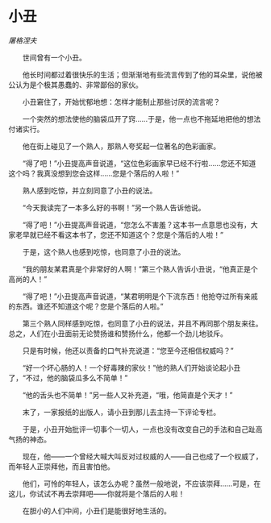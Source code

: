 # 小丑

*屠格涅夫*

　　世间曾有一个小丑。

　　他长时间都过着很快乐的生活；但渐渐地有些流言传到了他的耳朵里，说他被公认为是个极其愚蠢的、非常鄙俗的家伙。

　　小丑窘住了，开始忧郁地想：怎样才能制止那些讨厌的流言呢？

　　一个突然的想法使他的脑袋瓜开了窍……于是，他一点也不拖延地把他的想法付诸实行。

　　他在街上碰见了一个熟人，那熟人夸奖起一位著名的色彩画家。

　　“得了吧！”小丑提高声音说道，“这位色彩画家早已经不行啦……您还不知道这个吗？我真没想到您会这样……您是个落后的人啦！”

　　熟人感到吃惊，并立刻同意了小丑的说法。

　　“今天我读完了一本多么好的书啊！”另一个熟人告诉他说。

　　“得了吧！”小丑提高声音说道，“您怎么不害羞？这本书一点意思也没有，大家老早就已经不看这本书了，您还不知道这个？您是个落后的人啦！”

　　于是，这个熟人也感到吃惊，也同意了小丑的说法。

　　“我的朋友某君真是个非常好的人啊！”第三个熟人告诉小丑说，“他真正是个高尚的人！”

　　“得了吧！”小丑提高声音说道，“某君明明是个下流东西！他抢夺过所有亲戚的东西。谁还不知道这个呢？您是个落后的人啦。”

　　第三个熟人同样感到吃惊，也同意了小丑的说法，并且不再同那个朋友来往。总之，人们在小丑面前无论赞扬谁和赞扬什么，他都一个劲儿地驳斥。

　　只是有时候，他还以责备的口气补充说道：“您至今还相信权威吗？”

　　“好一个坏心肠的人！一个好毒辣的家伙！”他的熟人们开始谈论起小丑了，“不过，他的脑袋瓜多么不简单！”

　　“他的舌头也不简单！”另一些人又补充道，“哦，他简直是个天才！”

　　末了，一家报纸的出版人，请小丑到那儿去主持一下评论专栏。

　　于是，小丑开始批评一切事个一切人，一点也没有改变自己的手法和自己趾高气扬的神态。

　　现在，他——一个曾经大喊大叫反对过权威的人——自己也成了一个权威了，而年轻人正崇拜他，而且害怕他。

　　他们，可怜的年轻人，该怎么办呢？虽然一般地说，不应该崇拜……可是，在这儿，你试试不再去崇拜吧——你就将是个落后的人啦！

　　在胆小的人们中间，小丑们是能很好地生活的。